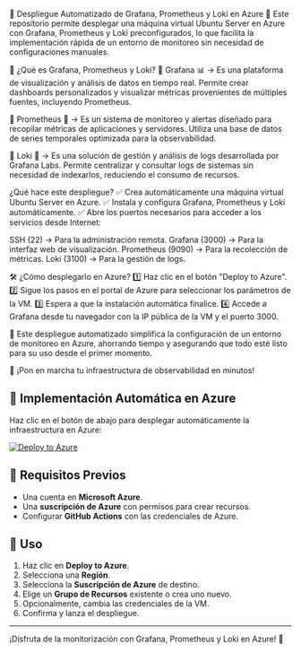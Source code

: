 📢 Despliegue Automatizado de Grafana, Prometheus y Loki en Azure 🚀
Este repositorio permite desplegar una máquina virtual Ubuntu Server en Azure con Grafana, Prometheus y Loki preconfigurados, lo que facilita la implementación rápida de un entorno de monitoreo sin necesidad de configuraciones manuales.

📌 ¿Qué es Grafana, Prometheus y Loki?
🔹 Grafana 📊 → Es una plataforma de visualización y análisis de datos en tiempo real. Permite crear dashboards personalizados y visualizar métricas provenientes de múltiples fuentes, incluyendo Prometheus.

🔹 Prometheus 📡 → Es un sistema de monitoreo y alertas diseñado para recopilar métricas de aplicaciones y servidores. Utiliza una base de datos de series temporales optimizada para la observabilidad.

🔹 Loki 📜 → Es una solución de gestión y análisis de logs desarrollada por Grafana Labs. Permite centralizar y consultar logs de sistemas sin necesidad de indexarlos, reduciendo el consumo de recursos.

¿Qué hace este despliegue?
✅ Crea automáticamente una máquina virtual Ubuntu Server en Azure.
✅ Instala y configura Grafana, Prometheus y Loki automáticamente.
✅ Abre los puertos necesarios para acceder a los servicios desde Internet:

SSH (22) → Para la administración remota.
Grafana (3000) → Para la interfaz web de visualización.
Prometheus (9090) → Para la recolección de métricas.
Loki (3100) → Para la gestión de logs.

🛠 ¿Cómo desplegarlo en Azure?
1️⃣ Haz clic en el botón "Deploy to Azure".
2️⃣ Sigue los pasos en el portal de Azure para seleccionar los parámetros de la VM.
3️⃣ Espera a que la instalación automática finalice.
4️⃣ Accede a Grafana desde tu navegador con la IP pública de la VM y el puerto 3000.

📌 Este despliegue automatizado simplifica la configuración de un entorno de monitoreo en Azure, ahorrando tiempo y asegurando que todo esté listo para su uso desde el primer momento.

🚀 ¡Pon en marcha tu infraestructura de observabilidad en minutos!

## 🚀 **Implementación Automática en Azure**
Haz clic en el botón de abajo para desplegar automáticamente la infraestructura en Azure:

[![Deploy to Azure](https://aka.ms/deploytoazurebutton)](https://portal.azure.com/#create/Microsoft.Template/uri/https%3A%2F%2Fraw.githubusercontent.com%2Fcamiloriosjcr%2Fazure-deploy-monitoring%2Fmain%2Fazuredeploy.json)

## 📌 **Requisitos Previos**
- Una cuenta en **Microsoft Azure**.
- Una **suscripción de Azure** con permisos para crear recursos.
- Configurar **GitHub Actions** con las credenciales de Azure.

## 📝 **Uso**

1. Haz clic en **Deploy to Azure**.
2. Selecciona una **Región**.
3. Selecciona la **Suscripción de Azure** de destino.
4. Elige un **Grupo de Recursos** existente o crea uno nuevo.
5. Opcionalmente, cambia las credenciales de la VM.
6. Confirma y lanza el despliegue.

---

¡Disfruta de la monitorización con Grafana, Prometheus y Loki en Azure! 🚀
